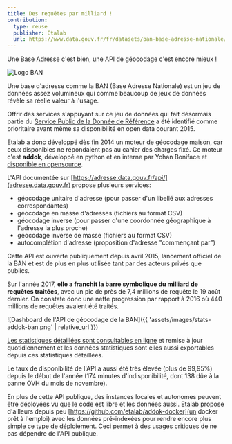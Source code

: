 ```yaml
---
title: Des requêtes par milliard !
contribution:
  type: reuse
  publisher: Etalab
  url: https://www.data.gouv.fr/fr/datasets/ban-base-adresse-nationale/
---
```


Une Base Adresse c'est bien, une API de géocodage c'est encore mieux !

<!--more-->

![Logo BAN](https://www.data.gouv.fr/s/avatars/18/18b929a270482faefabb18f5d2b4fd.png)

Une base d'adresse comme la BAN (Base Adresse Nationale) est un jeu de données assez volumineux qui comme beaucoup de jeux de données révèle sa réelle valeur à l'usage.

Offrir des services s'appuyant sur ce jeu de données qui fait désormais partie du [Service Public de la Donnée de Référence](https://www.data.gouv.fr/fr/reference) a été identifié comme prioritaire avant même sa disponibilité en open data courant 2015.

Etalab a donc développé dès fin 2014 un moteur de géocodage maison, car ceux disponibles ne répondaient pas au cahier des charges fixé. Ce moteur c'est **addok**, développé en python et en interne par Yohan Boniface et [disponible en opensource](https://github.com/addok/addok).

L'API documentée sur [https://adresse.data.gouv.fr/api/](adresse.data.gouv.fr) propose plusieurs services:

* géocodage unitaire d'adresse (pour passer d'un libellé aux adresses correspondantes)
* géocodage en masse d'adresses (fichiers au format CSV)
* géocodage inverse (pour passer d'une coordonnée géographique à l'adresse la plus proche)
* géocodage inverse de masse (fichiers au format CSV)
* autocomplétion d'adresse (proposition d'adresse "commençant par")

Cette API est ouverte publiquement depuis avril 2015, lancement officiel de la BAN et est de plus en plus utilisée tant par des acteurs privés que publics.

Sur l'année 2017, **elle a franchit la barre symbolique du milliard de requêtes traitées**, avec un pic de près de 7,4 millions de requête le 19 août dernier. On constate donc une nette progression par rapport à 2016 où 440 millions de requêtes avaient été traités.

![Dashboard de l'API de géocodage de la BAN]({{ 'assets/images/stats-addok-ban.png' | relative_url }})

[Les statistiques détaillées sont consultables en ligne](https://adresse.data.gouv.fr/data/stats/stats-api.html) et remise à jour quotidiennement et les données statistiques sont elles aussi exportables depuis ces statistiques détaillées.

Le taux de disponibilité de l'API a aussi été très élevée (plus de 99,95%) depuis le début de l'année (174 minutes d'indisponibilité, dont 138 dûe à la panne OVH du mois de novembre).

En plus de cette API publique, des instances locales et autonomes peuvent être déployées vu que le code est libre et les données aussi. Etalab propose d'ailleurs depuis peu [https://github.com/etalab/addok-docker](un docker prêt à l'emploi) avec les données pré-indexées pour rendre encore plus simple ce type de déploiement. Ceci permet à des usages critiques de ne pas dépendre de l'API publique.

<div data-udata-dataset-id="5530fbacc751df5ff937dddb"></div>
